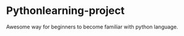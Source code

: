 Pythonlearning-project
======================

Awesome way for beginners to become familiar with python language.
